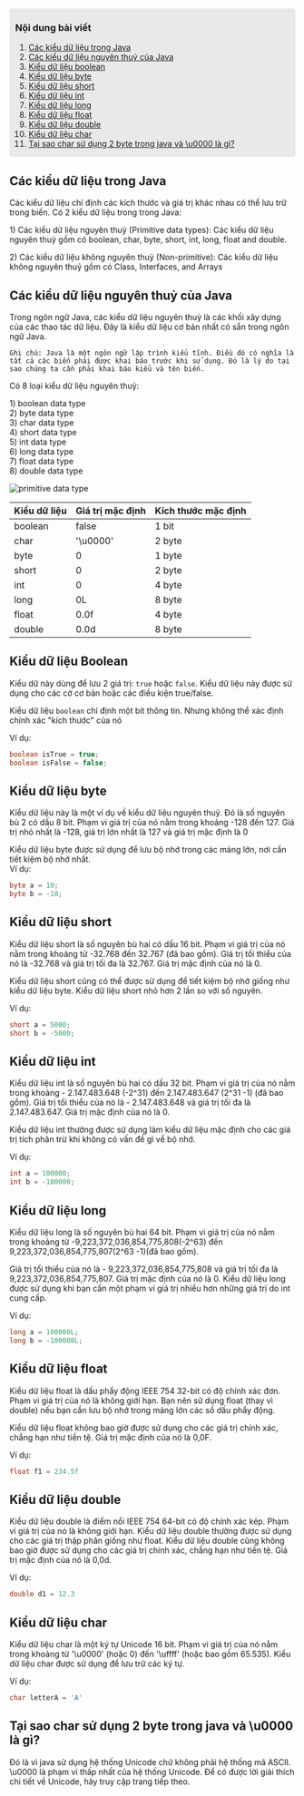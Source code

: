 <div style="background-color: #e7e9eb; padding: 1px 10px; border-radius: 5px; margin-bottom: 20px">

### Nội dung bài viết

1. [Các kiểu dữ liệu trong Java](#cac-kieu-du-lieu-trong-java)
2. [Các kiểu dữ liệu nguyên thuỷ của Java](#cac-kieu-du-lieu-nguyen-thuy-cua-java)
3. [Kiểu dữ liệu boolean](#kieu-du-lieu-boolean)
4. [Kiểu dữ liệu byte](#kieu-du-lieu-byte)
5. [Kiểu dữ liệu short](#kieu-du-lieu-short)
6. [Kiểu dữ liệu int](#kieu-du-lieu-int)
7. [Kiểu dữ liệu long](#kieu-du-lieu-long)
8. [Kiểu dữ liệu float](#kieu-du-lieu-float)
9. [Kiểu dữ liệu double](#kieu-du-lieu-double)
10. [Kiểu dữ liệu char](#kieu-du-lieu-char)
11. [Tại sao char sử dụng 2 byte trong java và \u0000 là gì?](#tai-sao-char-su-dung-2-byte-trong-java)

</div>

<div class="section" id="cac-kieu-du-lieu-trong-java"><div>

## Các kiểu dữ liệu trong Java

Các kiểu dữ liệu chỉ định các kích thước và giá trị khác nhau có thể lưu trữ trong biến. Có 2 kiểu dữ liệu trong trong Java:

1\) Các kiểu dữ liệu nguyên thuỷ (Primitive data types): Các kiểu dữ liệu nguyên thuỷ gồm có boolean, char, byte, short, int, long, float and double.

2\) Các kiểu dữ liệu không nguyên thuỷ (Non-primitive): Các kiểu dữ liệu không nguyên thuỷ gồm có Class, Interfaces, and Arrays

<div class="section" id="cac-kieu-du-lieu-nguyen-thuy-cua-java"><div>

## Các kiểu dữ liệu nguyên thuỷ của Java

Trong ngôn ngữ Java, các kiểu dữ liệu nguyên thuỷ là các khối xây dựng của các thao tác dữ liệu. Đây là kiểu dữ liệu cơ bản nhất có sẵn trong ngôn ngữ Java.

`Ghi chú: Java là một ngôn ngữ lập trình kiểu tĩnh. Điều đó có nghĩa là tất cả các biến phải được khai báo trước khi sử dụng. Đó là lý do tại sao chúng ta cần phải khai báo kiểu và tên biến.`

Có 8 loại kiểu dữ liệu nguyên thuỷ:

1\) boolean data type  
 2\) byte data type  
 3\) char data type  
 4\) short data type  
 5\) int data type  
 6\) long data type  
 7\) float data type  
 8\) double data type

![primitive data type](https://www.janbasktraining.com/community/uploads/de0c73eef3741d11ea8de8fbed23dc87.png)

| Kiểu dữ liệu | Giá trị mặc định | Kích thước mặc định |
| ------------ | ---------------- | ------------------- |
| boolean      | false            | 1 bit               |
| char         | '\u0000'         | 2 byte              |
| byte         | 0                | 1 byte              |
| short        | 0                | 2 byte              |
| int          | 0                | 4 byte              |
| long         | 0L               | 8 byte              |
| float        | 0.0f             | 4 byte              |
| double       | 0.0d             | 8 byte              |

<div class="section" id="kieu-du-lieu-boolean"><div>

## Kiểu dữ liệu Boolean

Kiểu dữ này dùng để lưu 2 giá trị: `true` hoặc `false`. Kiểu dữ liệu này được sử dụng cho các cờ cơ bản hoặc các điều kiện true/false.

Kiểu dữ liệu `boolean` chỉ định một bit thông tin. Nhưng không thể xác định chính xác "kích thước" của nó

Ví dụ:

```java
boolean isTrue = true;
boolean isFalse = false;
```

<div class="section" id="kieu-du-lieu-byte"><div>

## Kiểu dữ liệu byte

Kiểu dữ liệu này là một ví dụ về kiểu dữ liệu nguyên thuỷ. Đó là số nguyên bù 2 có dấu 8 bit. Phạm vi giá trị của nó nằm trong khoảng -128 đến 127. Giá trị nhỏ nhất là -128, giá trị lớn nhất là 127 và giá trị mặc định là 0

Kiểu dữ liệu byte được sử dụng để lưu bộ nhớ trong các mảng lớn, nơi cần tiết kiệm bộ nhớ nhất.  
Ví dụ:

```java
byte a = 10;
byte b = -10;
```

<div class="section" id="kieu-du-lieu-short"><div>

## Kiểu dữ liệu short

Kiểu dữ liệu short là số nguyên bù hai có dấu 16 bit. Phạm vi giá trị của nó nằm trong khoảng từ -32.768 đến 32.767 (đã bao gồm). Giá trị tối thiểu của nó là -32.768 và giá trị tối đa là 32.767. Giá trị mặc định của nó là 0.

Kiểu dữ liệu short cũng có thể được sử dụng để tiết kiệm bộ nhớ giống như kiểu dữ liệu byte. Kiểu dữ liệu short nhỏ hơn 2 lần so với số nguyên.

Ví dụ:

```java
short a = 5000;
short b = -5000;
```

<div class="section" id="kieu-du-lieu-int"><div>

## Kiểu dữ liệu int

Kiểu dữ liệu int là số nguyên bù hai có dấu 32 bit. Phạm vi giá trị của nó nằm trong khoảng - 2.147.483.648 (-2^31) đến 2.147.483.647 (2^31 -1) (đã bao gồm). Giá trị tối thiểu của nó là - 2.147.483.648 và giá trị tối đa là 2.147.483.647. Giá trị mặc định của nó là 0.

Kiểu dữ liệu int thường được sử dụng làm kiểu dữ liệu mặc định cho các giá trị tích phân trừ khi không có vấn đề gì về bộ nhớ.

Ví dụ:

```java
int a = 100000;
int b = -100000;
```

<div class="section" id="kieu-du-lieu-long"><div>

## Kiểu dữ liệu long

Kiểu dữ liệu long là số nguyên bù hai 64 bit. Phạm vi giá trị của nó nằm trong khoảng từ -9,223,372,036,854,775,808(-2^63) đến 9,223,372,036,854,775,807(2^63 -1)(đã bao gồm).

Giá trị tối thiểu của nó là - 9,223,372,036,854,775,808 và giá trị tối đa là 9,223,372,036,854,775,807. Giá trị mặc định của nó là 0. Kiểu dữ liệu long được sử dụng khi bạn cần một phạm vi giá trị nhiều hơn những giá trị do int cung cấp.

Ví dụ:

```java
long a = 100000L;
long b = -100000L;
```

<div class="section" id="kieu-du-lieu-float"><div>

## Kiểu dữ liệu float

Kiểu dữ liệu float là dấu phẩy động IEEE 754 32-bit có độ chính xác đơn. Phạm vi giá trị của nó là không giới hạn. Bạn nên sử dụng float (thay vì double) nếu bạn cần lưu bộ nhớ trong mảng lớn các số dấu phẩy động.

Kiểu dữ liệu float không bao giờ được sử dụng cho các giá trị chính xác, chẳng hạn như tiền tệ. Giá trị mặc định của nó là 0,0F.

Ví dụ:

```java
float f1 = 234.5f
```

<div class="section" id="kieu-du-lieu-double"><div>

## Kiểu dữ liệu double

Kiểu dữ liệu double là điểm nổi IEEE 754 64-bit có độ chính xác kép. Phạm vi giá trị của nó là không giới hạn. Kiểu dữ liệu double thường được sử dụng cho các giá trị thập phân giống như float. Kiểu dữ liệu double cũng không bao giờ được sử dụng cho các giá trị chính xác, chẳng hạn như tiền tệ. Giá trị mặc định của nó là 0,0d.

Ví dụ:

```java
double d1 = 12.3
```

<div class="section" id="kieu-du-lieu-char"><div>

## Kiểu dữ liệu char

Kiểu dữ liệu char là một ký tự Unicode 16 bit. Phạm vi giá trị của nó nằm trong khoảng từ '\u0000' (hoặc 0) đến '\uffff' (hoặc bao gồm 65.535). Kiểu dữ liệu char được sử dụng để lưu trữ các ký tự.

Ví dụ:

```java
char letterA = 'A'
```

<div class="section" id="tai-sao-char-su-dung-2-byte-trong-java"><div>

## Tại sao char sử dụng 2 byte trong java và \u0000 là gì?

Đó là vì java sử dụng hệ thống Unicode chứ không phải hệ thống mã ASCII. \u0000 là phạm vi thấp nhất của hệ thống Unicode. Để có được lời giải thích chi tiết về Unicode, hãy truy cập trang tiếp theo.
